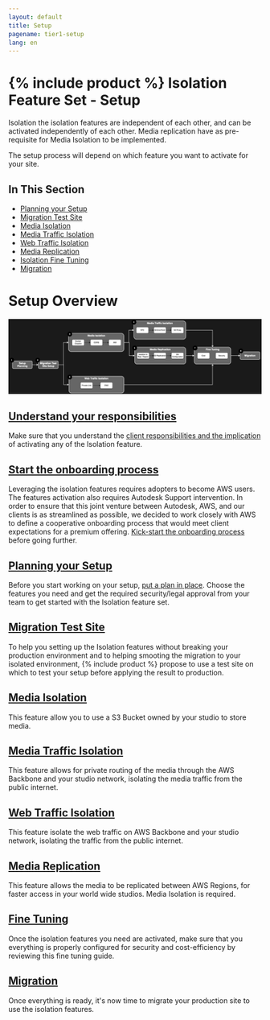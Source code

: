 ```yaml
---
layout: default
title: Setup
pagename: tier1-setup
lang: en
---
```


# {% include product %} Isolation Feature Set - Setup

Isolation the isolation features are independent of each other, and can be activated independently of each other. Media replication have as pre-requisite for Media Isolation to be implemented.

The setup process will depend on which feature you want to activate for your site. 

## In This Section
<!-- When updating this, also update tier1.md -->
* [Planning your Setup](./planning.md)
* [Migration Test Site](./shotgun_poc_site.md)
* [Media Isolation](./s3_bucket.md)
* [Media Traffic Isolation](./media_segregation.md)
* [Web Traffic Isolation](./traffic_segregation.md)
* [Media Replication](./s3_replication.md)
* [Isolation Fine Tuning](./tuning.md)
* [Migration](./migration.md)

# Setup Overview

![tier1-setup-process](../images/tier1-setup-process.png)

## [Understand your responsibilities](../getting_started/responsibilities.md)

Make sure that you understand the [client responsibilities and the implication](../getting_started/responsibilities.md) of activating any of the Isolation feature.

## [Start the onboarding process](../getting_started/onboarding.md)

Leveraging the isolation features requires adopters to become AWS users. The features activation also requires Autodesk Support intervention. In order to ensure that this joint venture between Autodesk, AWS, and our clients is as streamlined as possible, we decided to work closely with AWS to define a cooperative onboarding process that would meet client expectations for a premium offering. [Kick-start the onboarding process](../getting_started/onboarding.md) before going further.

## [Planning your Setup](./planning.md)

Before you start working on your setup, [put a plan in place](./planning.md). Choose the features you need and get the required security/legal approval from your team to get started with the Isolation feature set.

## [Migration Test Site](./shotgun_poc_site.md)

To help you setting up the Isolation features without breaking your production environment and to helping smooting the migration to your isolated environment, {% include product %} propose to use a test site on which to test your setup before applying the result to production.

## [Media Isolation](./s3_bucket.md)

This feature allow you to use a S3 Bucket owned by your studio to store media.

## [Media Traffic Isolation](./media_segregation.md)

This feature allows for private routing of the media through the AWS Backbone and your studio network, isolating the media traffic from the public internet.

## [Web Traffic Isolation](./traffic_segregation.md)

This feature isolate the web traffic on AWS Backbone and your studio network, isolating the traffic from the public internet.

## [Media Replication](./s3_replication.md)

This feature allows the media to be replicated between AWS Regions, for faster access in your world wide studios. Media Isolation is required.

## [Fine Tuning](./tuning.md)

Once the isolation features you need are activated, make sure that you everything is properly configured for security and cost-efficiency by reviewing this fine tuning guide.

## [Migration](./migration.md)

Once everything is ready, it's now time to migrate your production site to use the isolation features.
